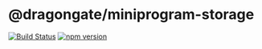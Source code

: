 @dragongate/miniprogram-storage
=========================
[![Build Status](https://travis-ci.com/MS-DG/miniprogram-storage.svg?branch=master)](https://travis-ci.com/MS-DG/miniprogram-storage)
[![npm version](https://badge.fury.io/js/%40dragongate%2Fminiprogram-storage.svg)](https://badge.fury.io/js/%40dragongate%2Fminiprogram-storage)
